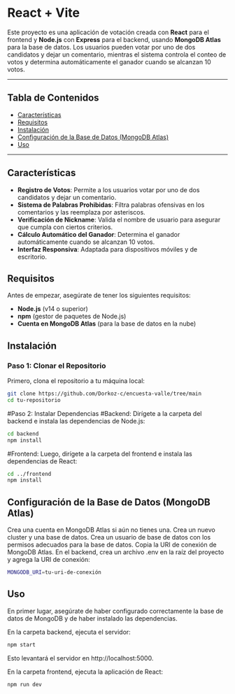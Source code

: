 # React + Vite

Este proyecto es una aplicación de votación creada con **React** para el frontend y **Node.js** con **Express** para el backend, usando **MongoDB Atlas** para la base de datos. Los usuarios pueden votar por uno de dos candidatos y dejar un comentario, mientras el sistema controla el conteo de votos y determina automáticamente el ganador cuando se alcanzan 10 votos.

---

## Tabla de Contenidos
- [Características](#características)
- [Requisitos](#requisitos)
- [Instalación](#instalación)
- [Configuración de la Base de Datos (MongoDB Atlas)](#configuración-de-la-base-de-datos-mongodb-atlas)
- [Uso](#uso)
---

## Características

- **Registro de Votos**: Permite a los usuarios votar por uno de dos candidatos y dejar un comentario.
- **Sistema de Palabras Prohibidas**: Filtra palabras ofensivas en los comentarios y las reemplaza por asteriscos.
- **Verificación de Nickname**: Valida el nombre de usuario para asegurar que cumpla con ciertos criterios.
- **Cálculo Automático del Ganador**: Determina el ganador automáticamente cuando se alcanzan 10 votos.
- **Interfaz Responsiva**: Adaptada para dispositivos móviles y de escritorio.

## Requisitos

Antes de empezar, asegúrate de tener los siguientes requisitos:

- **Node.js** (v14 o superior)
- **npm** (gestor de paquetes de Node.js)
- **Cuenta en MongoDB Atlas** (para la base de datos en la nube)

## Instalación

### Paso 1: Clonar el Repositorio
Primero, clona el repositorio a tu máquina local:
```bash
git clone https://github.com/Dorkoz-c/encuesta-valle/tree/main
cd tu-repositorio
```
#Paso 2: Instalar Dependencias
#Backend:
Dirígete a la carpeta del backend e instala las dependencias de Node.js:
```bash
cd backend
npm install
```
#Frontend:
Luego, dirígete a la carpeta del frontend e instala las dependencias de React:
```bash
cd ../frontend
npm install
```
## Configuración de la Base de Datos (MongoDB Atlas)
Crea una cuenta en MongoDB Atlas si aún no tienes una.
Crea un nuevo cluster y una base de datos.
Crea un usuario de base de datos con los permisos adecuados para la base de datos.
Copia la URI de conexión de MongoDB Atlas.
En el backend, crea un archivo .env en la raíz del proyecto y agrega la URI de conexión:

```bash
MONGODB_URI=tu-uri-de-conexión
```
## Uso
En primer lugar, asegúrate de haber configurado correctamente la base de datos de MongoDB y de haber instalado las dependencias.

En la carpeta backend, ejecuta el servidor:
```bash
npm start
```
Esto levantará el servidor en http://localhost:5000.

En la carpeta frontend, ejecuta la aplicación de React:
```bash
npm run dev
```
